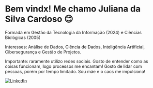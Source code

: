 # Bem vindx! Me chamo Juliana da Silva Cardoso 😊

Formada em Gestão da Tecnologia da Informação (2024) e Ciências Biológicas (2005)

Interesses: Análise de Dados, Ciência de Dados, Inteligência Artificial, Cibersegurança e Gestão de Projetos.

Importante: raramente utilizo redes sociais. Gosto de entender como as coisas funcionam, logo processos me encantam!
Gosto de lidar com pessoas, porém por tempo limitado. Sou mãe e o caos me impulsiona!


[![LinkedIn](https://img.shields.io/badge/LinkedIn-0077B5?style=for-the-badge&logo=linkedin&logoColor=white)](https://www.linkedin.com/in/cardoso-juliana)
